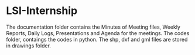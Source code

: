 # LSI-Internship
The documentation folder contains the Minutes of Meeting files, Weekly Reports, Daily Logs, Presentations and Agenda for the meetings.
The codes folder, contaings the codes in python.
The shp, dxf and gml files are stored in drawings folder.

